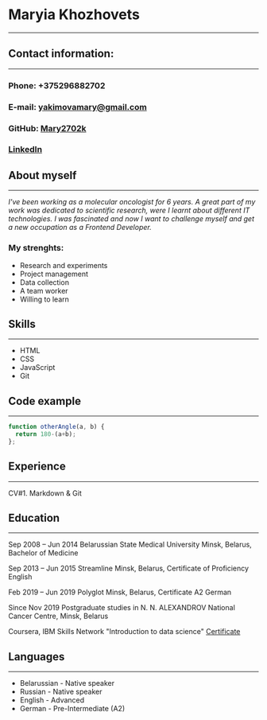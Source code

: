 # Maryia Khozhovets
---
## Contact information:
---
### Phone: +375296882702
### E-mail: yakimovamary@gmail.com
### GitHub: [Mary2702k](https://github.com/Mary2702k)
### [LinkedIn](https://www.linkedin.com/in/mary-khozhovets-51bba414a/)

## About myself
---
_I've been working as a molecular oncologist for 6 years. A great part of my work was dedicated to scientific research, were I learnt about different IT technologies. I was fascinated and  now I want to challenge myself and get a new occupation as a Frontend Developer._

### My strenghts:
* Research and experiments
* Project management
* Data collection
* A team worker
* Willing to learn
  

## Skills
---
* HTML
* CSS
* JavaScript
* Git

## Code example
---
```javascript
function otherAngle(a, b) {
  return 180-(a+b);
};
```

## Experience
---

CV#1. Markdown & Git

## Education
---

Sep 2008 – Jun 2014 
Belarussian State Medical University
Minsk, Belarus,
Bachelor of Medicine

Sep 2013 – Jun 2015 
Streamline
Minsk, Belarus,
Certificate of Proficiency English

Feb 2019 – Jun 2019 
Polyglot
Minsk, Belarus,
Certificate A2 German

Since Nov 2019 
Postgraduate studies in N. N. ALEXANDROV National
Cancer Centre,
Minsk, Belarus

Coursera, IBM Skills Network "Introduction to data science" [Certificate](https://www.coursera.org/account/accomplishments/specialization/CLJSPQA2ZEN7)


## Languages
---

* Belarussian - Native speaker
* Russian - Native speaker
* English - Advanced
* German - Pre-Intermediate (A2)
